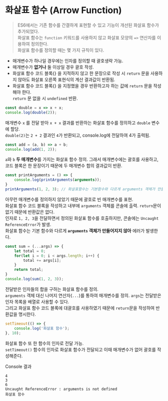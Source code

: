 # 화살표 함수 (Arrow Function)
> ES6에서는 기존 함수를 간결하게 표현할 수 있고 기능이 개선된 화살표 함수가 추가되었다.  
화살표 함수는 `function` 키워드를 사용하지 않고 화살표 모양의 `=>` 연산자를 이용하여 정의한다.  
화살표 함수를 정의할 때는 몇 가지 규칙이 있다.
* 매개변수가 하나일 경우에는 인자를 정의할 때 괄호생략 가능.
* 매개변수가 **없거나** 둘 이상일 경우 괄호 작성.
* 화살표 함수 코드 블록{} 을 지적하지 않고 한 문장으로 작성 시 `return` 문을 사용하지 않아도 화살표 오른쪽 표현식의 계산 결과값이 반환됨.
* 화살표 함수 코드 블록{} 을 지정했을 경우 반환하고자 하는 값에 `return` 문을 작성해야 한다. <br>`return` 문 없을 시 `undefined` 반환.

~~~javascript
const double = x => x + x;
console.log(double(2));
~~~
매개변수 `x` 를 전달 받아 `x + x` 결과를 반환하는 화살표 함수를 정의하고 `double` 변수에 할당.  
`double(2)`는 `2 + 2` 결과인 `4`가 반환되고, console.log에 전달하여 4가 출력됨.

~~~javascript
const add = (a, b) => a + b;
console.log(add(1, 2));
~~~
`a`와 `b` **두 매개변수**를 가지는 화살표 함수 정의. 그래서 매개변수에는 괄호를 사용하고, 코드 블록은 한 문장이기 때문에 두 매개변수 합의 결과값이 반환.

~~~javascript
const printArguments = () => {
	console.log(printArguments(arguments));
}
printArguments(1, 2, 3); // 화살표함수는 기본함수와 다르게 arguments 객체가 만들어지지 않아 에러가 발생
~~~
아무런 매개변수를 정의하지 않았기 때문에 괄호로 빈 매개변수를 표현.  
화살표 함수 코드 블록을 작성하고 내부에 `arguments` 객체를 콘솔에 출력. `return`문이 없기 때문에 반환값은 없다.  
인자로 `1, 2, 3`을 전달하면서 정의된 화살표 함수를 호출하지만, 콘솔에는 `Uncaught ReferenceError`가 발생.  
화살표 함수는 기본 함수와 다르게 **`arguments` 객체가 만들어지지 않아** 에러가 발생한다.

~~~javascript
const sum = (...args) => {
	let total = 0;
	for(let i = 0; i < args.length; i++) {
		total += args[i];
	}
	return total;
}
console.log(sum(1, 2, 3));
~~~
전달받은 인자들의 합을 구하는 화살표 함수를 정의.  
`arguments` 객체 대신 나머지 연산자(`...`)를 통하여 매개변수를 정의. 
`args`는 전달받은 인자 목록을 배열로 사용할 수 있다.  
그리고 화살표 함수 코드 블록에 대괄호를 사용하였기 때문에 `return`문을 작성하여 반환값을 명시한다.

~~~javascript
setTimeout(() => {
	console.log('화살표 함수');
}, 10);
~~~
화살표 함수 또 한 함수의 인자로 전달 가능.  
`setTimeout()` 함수의 인자로 화살표 함수가 전달되고 이때 매개변수가 없어 괄호를 작성해준다.

Console 결과
~~~console
4
3
6
Uncaught ReferenceError : arguments is not defined
화살표 함수
~~~
